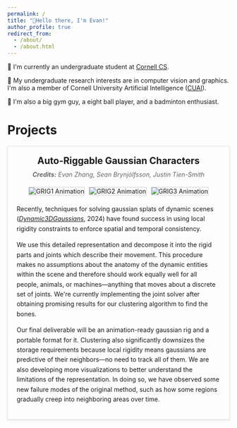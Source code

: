 ```yaml
---
permalink: /
title: "👋Hello there, I'm Evan!"
author_profile: true
redirect_from: 
  - /about/
  - /about.html
---
```


🏫 I'm currently an undergraduate student at [Cornell CS](https://www.cs.cornell.edu/).

🔬 My undergraduate research interests are in computer vision and graphics. I'm also a member of Cornell University Artificial Intelligence ([CUAI](https://cuai.github.io/)).

🎾 I'm also a big gym guy, a eight ball player, and a badminton enthusiast.

# Projects #
<div class="project-container" style="max-width:800px; margin:0 auto; padding:20px; border:1px solid #e0e0e0; box-shadow:0 2px 4px rgba(0,0,0,0.1);">
  <!-- Header Section: Title and Credits -->
  <header class="project-header" style="text-align:center; margin-bottom:20px;">
    <h2 style="margin:0 0 10px;">Auto-Riggable Gaussian Characters</h2>
    <p style="margin:0; font-style:italic; color:#666;"><strong>Credits:</strong> Evan Zhang, Sean Brynjólfsson, Justin Tien-Smith</p>
  </header>

  <!-- Image Gallery Section: GRIG GIFs -->
  <section class="project-images" style="display:flex; flex-wrap:wrap; gap:10px; justify-content:center; margin-bottom:20px;">
    <img src="/images/grig1.gif" alt="GRIG1 Animation" style="max-width:100%; height:auto; border:1px solid #ccc;">
    <img src="/images/grig2.gif" alt="GRIG2 Animation" style="max-width:100%; height:auto; border:1px solid #ccc;">
    <img src="/images/grig3.gif" alt="GRIG3 Animation" style="max-width:100%; height:auto; border:1px solid #ccc;">
  </section>

  <!-- Detailed Description Section -->
  <section class="project-description" style="line-height:1.6;">
    <p>
      Recently, techniques for solving gaussian splats of dynamic scenes 
      (<a href="https://github.com/JonathonLuiten/Dynamic3DGaussians" target="_blank"><em>Dynamic3DGaussians</em></a>, 2024) have found success in using local rigidity constraints to enforce spatial and temporal consistency.
    </p>
    <p>
      We use this detailed representation and decompose it into the rigid parts and joints which describe their movement. This procedure makes no assumptions about the anatomy of the dynamic entities within the scene and therefore should work equally well for all people, animals, or machines—anything that moves about a discrete set of joints. We're currently implementing the joint solver after obtaining promising results for our clustering algorithm to find the bones.
    </p>
    <p>
      Our final deliverable will be an animation-ready gaussian rig and a portable format for it. Clustering also significantly downsizes the storage requirements because local rigidity means gaussians are predictive of their neighbors—no need to track all of them. We are also developing more visualizations to better understand the limitations of the representation. In doing so, we have observed some new failure modes of the original method, such as how some regions gradually creep into neighboring areas over time.
    </p>
  </section>
</div>

